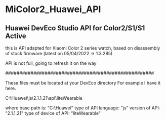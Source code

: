 # MiColor2_Huawei_API

Huawei DevEco Studio API for Color2/S1/S1 Active
----------------------------------------------------

this is API adapted for Xiaomi Color 2 series watch,
based on disassembly of stock firmware (latest on 05/04/2022 => 1.3.285)

API is not full, going to refresh it on the way

#####################################################

These files must be located at your DevEco directory
For example I have it here.

C:\Huawei\js\2.1.1.21\api\liteWearable

where base path is: "C:\Huawei"
type of API language: "js"
version of API: "2.1.1.21"
type of device of API: "liteWearable"
